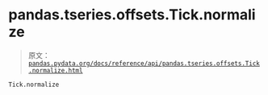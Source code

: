 # pandas.tseries.offsets.Tick.normalize

> 原文：[`pandas.pydata.org/docs/reference/api/pandas.tseries.offsets.Tick.normalize.html`](https://pandas.pydata.org/docs/reference/api/pandas.tseries.offsets.Tick.normalize.html)

```py
Tick.normalize
```
